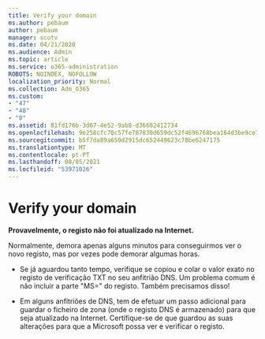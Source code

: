 ```yaml
---
title: Verify your domain
ms.author: pebaum
author: pebaum
manager: scotv
ms.date: 04/21/2020
ms.audience: Admin
ms.topic: article
ms.service: o365-administration
ROBOTS: NOINDEX, NOFOLLOW
localization_priority: Normal
ms.collection: Adm_O365
ms.custom:
- "47"
- "48"
- "8"
ms.assetid: 81fd176b-3d67-4e52-9ab8-d36602412734
ms.openlocfilehash: 9e258cfc70c57fe787830d659dc52f4696768bea164d3be9ce7bcb9e7123c5a9
ms.sourcegitcommit: b5f7da89a650d2915dc652449623c78be6247175
ms.translationtype: MT
ms.contentlocale: pt-PT
ms.lasthandoff: 08/05/2021
ms.locfileid: "53971026"
---
```

# <a name="verify-your-domain"></a>Verify your domain

 **Provavelmente, o registo não foi atualizado na Internet.**
  
Normalmente, demora apenas alguns minutos para conseguirmos ver o novo registo, mas por vezes pode demorar algumas horas. 
  
- Se já aguardou tanto tempo, verifique se copiou e colar o valor exato no registo de verificação TXT no seu anfitrião DNS. Um problema comum é não incluir a parte "MS=" do registo. Também precisamos disso!

- Em alguns anfitriões de DNS, tem de efetuar um passo adicional para guardar o ficheiro de zona (onde o registo DNS é armazenado) para que seja atualizado na Internet. Certifique-se de que guardou as suas alterações para que a Microsoft possa ver e verificar o registo.
